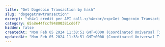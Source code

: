 ```yaml
---
title: "Get Dogecoin Transaction by hash"
slug: "dogegetrawtransaction"
excerpt: "<h4>1 credit per API call.</h4><br/><p>Get Dogecoin Transaction detail by transaction hash.</p>"
category: 65a8e44fccf94800381cd6f7
hidden: false
createdAt: "Mon Feb 05 2024 11:38:51 GMT+0000 (Coordinated Universal Time)"
updatedAt: "Mon Feb 05 2024 11:38:51 GMT+0000 (Coordinated Universal Time)"
---
```

